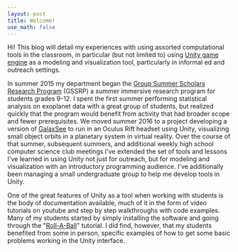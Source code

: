 ```yaml
---
layout: post
title: Welcome!
use_math: false
---
```


Hi! This blog will detail my experiences with using assorted computational tools in the classroom, in particular (but not limited to) using [Unity game engine](https://unity3d.com/) as a modeling and visualization tool, particularly in informal ed and outreach settings.

In summer 2015 my department began the [Group Summer Scholars Research Program](https://www.kean.edu/academics/nj-center-science-technology-and-mathematics/group-summer-scholars-research-program) (GSSRP) a summer immersive research program for students grades 9-12. I spent the first summer performing statistical analysis on exoplanet data with a great group of students, but realized quickly that the program would benefit from activity that had broader scope and fewer prerequisites. We moved summer 2016 to a project developing a version of [GalaxSee](https://www.shodor.org/master/galaxsee/) to run in an Oculus Rift headset using Unity, visualizing small object orbits in a planetary system in virtual reality. Over the course of that summer, subsequent summers, and additional weekly high school computer science club meetings I've extended the set of tools and lessons I've learned in using Unity not just for outreach, but for modeling and visualization with an introductory programming audience.  I've additionally been managing a small undergraduate group to help me develop tools in Unity.

One of the great features of Unity as a tool when working with students is the body of documentation available, much of it in the form of video tutorials on youtube and step by step walkthroughs with code examples. Many of my students started by simply installing the software and going through the "[Roll-A-Ball](https://unity3d.com/learn/tutorials/s/roll-ball-tutorial)" tutorial. I did find, however, that my students benefited from some in person, specific examples of how to get some basic problems working in the Unity interface.



